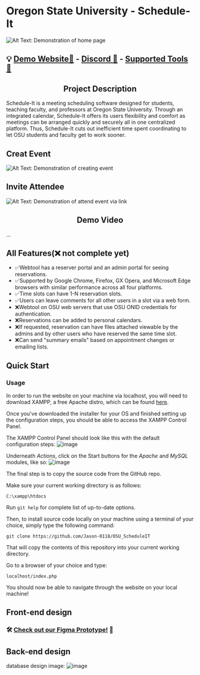 # Oregon State University - Schedule-It
![Alt Text: Demonstration of home page](https://github.com/Jason-0118/OSU_ScheduleIT/assets/91388713/b174b018-0bd5-4043-8f15-b5d7b919eb72
)


## 💡 [Demo Website📃](https://osu-scheduleit.000webhostapp.com/OSU_ScheduleIT/index.php) - [Discord 💬](https://discord.gg/BwgpFa3Mj5) - [Supported Tools 🧰](https://it.engineering.oregonstate.edu/supported-tools-platforms-web-development)

<h2 align="center"> Project Description </h2>
Schedule-It is a meeting scheduling software designed for students, teaching faculty, and professors at Oregon State University. Through an integrated calendar, Schedule-It offers its users flexibility and comfort as meetings can be arranged quickly and securely all in one centralized platform. Thus, Schedule-It cuts out inefficient time spent coordinating to let OSU students and faculty get to work sooner.

## Creat Event
![Alt Text: Demonstration of creating event](https://github.com/Jason-0118/OSU_ScheduleIT/assets/91388713/486b291f-cbf1-46e6-9b9b-92e83e1fab07)

## Invite Attendee
![Alt Text: Demonstration of attend event via link](https://github.com/Jason-0118/OSU_ScheduleIT/assets/91388713/467b80a7-6761-49e3-9b58-57e56161922d)

<h2 align="center"> Demo Video </h2>
...

## All Features(❌ not complete yet)
- ✅Webtool has a reserver portal and an admin portal for seeing reservations.
- ✅Supported by Google Chrome, Firefox, GX Opera, and Microsoft Edge browsers with similar performance across all four platforms.
- ✅Time slots can have 1-N reservation slots.
- ✅Users can leave comments for all other users in a slot via a web form.
- ❌Webtool on OSU web servers that use OSU ONID credentials for authentication.
- ❌Reservations can be added to personal calendars.
- ❌If requested, reservation can have files attached viewable by the admins and by other users who have reserved the same time slot.
- ❌Can send "summary emails" based on appointment changes or emailing lists.

## Quick Start
### Usage

In order to run the website on your machine via localhost, you will need to download XAMPP, a free Apache distro, which can be found [here](https://www.apachefriends.org/download.html).

Once you've downloaded the installer for your OS and finished setting up the configuration steps, you should be able to access the XAMPP Control Panel.

The XAMPP Control Panel should look like this with the default configuration steps:
![image](https://github.com/Jason-0118/OSU_ScheduleIT/assets/91577254/a6b8a7b0-5b9f-4e91-b951-c2afad13afb3)

Underneath *Actions*, click on the Start buttons for the *Apache* and *MySQL* modules, like so:
![image](https://github.com/Jason-0118/OSU_ScheduleIT/assets/91577254/0b16189d-6adb-4295-bfd9-a861d5d32270)

The final step is to copy the source code from the GitHub repo. 

Make sure your current working directory is as follows:
```
C:\xampp\htdocs
   ```
Run `git help` for complete list of up-to-date options.

Then, to install source code locally on your machine using a terminal of your choice, simply type the following command:
```
git clone https://github.com/Jason-0118/OSU_ScheduleIT
   ```
That will copy the contents of this repository into your current working directory. 

Go to a browser of your choice and type:
```
localhost/index.php
   ```
You should now be able to navigate through the website on your local machine!

## Front-end design
### 🛠️ [Check out our Figma Prototype!](https://www.figma.com/proto/k0BjEiY1yajNZD2sNG31jT/ScheduleIt?node-id=9-39&scaling=min-zoom&page-id=0%3A1&starting-point-node-id=9%3A39) 🤖

## Back-end design
database design image:
![image](https://github.com/Jason-0118/OSU_ScheduleIT/assets/91577254/56604878-da60-4006-89e0-96dac0da7c96)

